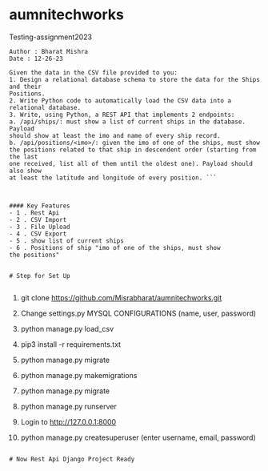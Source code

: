 # aumnitechworks
Testing-assignment2023
``` Tasks to do By 
Author : Bharat Mishra
Date : 12-26-23

Given the data in the CSV file provided to you:
1. Design a relational database schema to store the data for the Ships and their
Positions.
2. Write Python code to automatically load the CSV data into a relational database.
3. Write, using Python, a REST API that implements 2 endpoints:
a. /api/ships/: must show a list of current ships in the database. Payload
should show at least the imo and name of every ship record.
b. /api/positions/<imo>/: given the imo of one of the ships, must show
the positions related to that ship in descendent order (starting from the last
one received, list all of them until the oldest one). Payload should also show
at least the latitude and longitude of every position. ```



#### Key Features
- 1 . Rest Api
- 2 . CSV Import
- 3 . File Upload
- 4 . CSV Export
- 5 . show list of current ships
- 6 . Positions of ship "imo of one of the ships, must show
the positions"


# Step for Set Up


``` 
 1. git clone https://github.com/Misrabharat/aumnitechworks.git

 2. Change settings.py MYSQL CONFIGURATIONS (name, user, password)

 3. python manage.py load_csv

 4. pip3 install -r requirements.txt

 5. python manage.py migrate

 6. python manage.py makemigrations

 7. python manage.py migrate

 8. python manage.py runserver

 9. Login to http://127.0.0.1:8000

 10. python manage.py createsuperuser (enter username, email, password)

```

# Now Rest Api Django Project Ready

